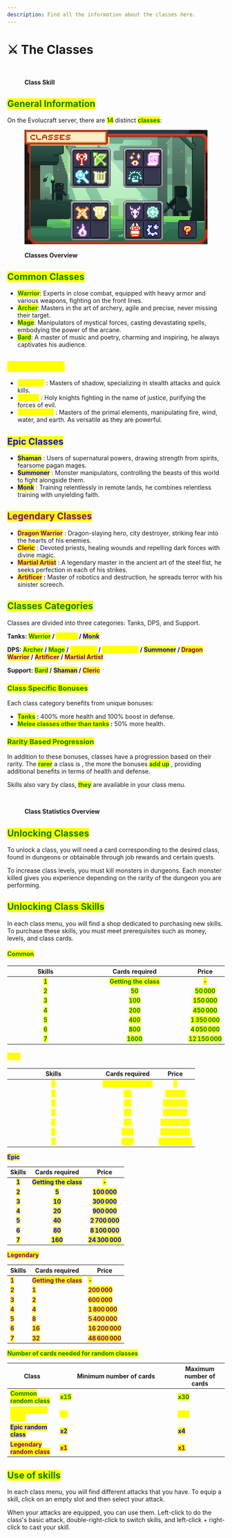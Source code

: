 ```yaml
---
description: Find all the information about the classes here.
---
```


# ⚔️ The Classes

<figure><img src="../../.gitbook/assets/Classe.gif" alt=""><figcaption><p><strong>Class Skill</strong></p></figcaption></figure>

## <mark style="color:green;">General Information</mark>

On the Evolucraft server, there are <mark style="color:green;">**14**</mark> distinct <mark style="color:green;">**classes**</mark>:

<figure><img src="../../.gitbook/assets/image (29).png" alt=""><figcaption><p><strong>Classes Overview</strong></p></figcaption></figure>

## <mark style="color:green;">Common Classes</mark>

* <mark style="color:green;">**Warrior**</mark>: Experts in close combat, equipped with heavy armor and various weapons, fighting on the front lines.
* <mark style="color:green;">**Archer**</mark>: Masters in the art of archery, agile and precise, never missing their target.
* <mark style="color:green;">**Mage**</mark>: Manipulators of mystical forces, casting devastating spells, embodying the power of the arcane.
* <mark style="color:green;">**Bard**</mark>: A master of music and poetry, charming and inspiring, he always captivates his audience.

## <mark style="color:yellow;">Rare Classes</mark>

* <mark style="color:yellow;">**Assassin**</mark> : Masters of shadow, specializing in stealth attacks and quick kills.
* <mark style="color:yellow;">**Paladin**</mark> : Holy knights fighting in the name of justice, purifying the forces of evil.
* <mark style="color:yellow;">**Elementalist**</mark> : Masters of the primal elements, manipulating fire, wind, water, and earth. As versatile as they are powerful.

## <mark style="color:blue;">Epic Classes</mark>

* <mark style="color:blue;">**Shaman**</mark> : Users of supernatural powers, drawing strength from spirits, fearsome pagan mages.
* <mark style="color:blue;">**Summoner**</mark> : Monster manipulators, controlling the beasts of this world to fight alongside them.
* <mark style="color:blue;">**Monk**</mark> : Training relentlessly in remote lands, he combines relentless training with unyielding faith.

## <mark style="color:purple;">Legendary Classes</mark>

* <mark style="color:purple;">**Dragon Warrior**</mark> : Dragon-slaying hero, city destroyer, striking fear into the hearts of his enemies.
* <mark style="color:purple;">**Cleric**</mark> : Devoted priests, healing wounds and repelling dark forces with divine magic.
* <mark style="color:purple;">**Martial Artist**</mark> : A legendary master in the ancient art of the steel fist, he seeks perfection in each of his strikes.
* <mark style="color:purple;">**Artificer**</mark>**&#x20;:** Master of robotics and destruction, he spreads terror with his sinister screech.

## <mark style="color:green;">Classes Categories</mark>

Classes are divided into three categories: Tanks, DPS, and Support.

**Tanks:&#x20;**<mark style="color:green;">**Warrior**</mark>**&#x20;/&#x20;**<mark style="color:yellow;">**Paladin**</mark>**&#x20;/&#x20;**<mark style="color:blue;">**Monk**</mark>

**DPS:&#x20;**<mark style="color:green;">**Archer**</mark>**&#x20;/&#x20;**<mark style="color:green;">**Mage**</mark>**&#x20;/&#x20;**<mark style="color:yellow;">**Assassin**</mark>**&#x20;/&#x20;**<mark style="color:yellow;">**Elementalist**</mark>**&#x20;/&#x20;**<mark style="color:blue;">**Summoner**</mark>**&#x20;/&#x20;**<mark style="color:purple;">**Dragon Warrior**</mark>**&#x20;/&#x20;**<mark style="color:purple;">**Artificer**</mark>**&#x20;/&#x20;**<mark style="color:purple;">**Martial Artist**</mark>

**Support:&#x20;**<mark style="color:green;">**Bard**</mark>**&#x20;/&#x20;**<mark style="color:blue;">**Shaman**</mark>**&#x20;/&#x20;**<mark style="color:purple;">**Cleric**</mark>

### <mark style="color:green;">Class Specific Bonuses</mark>

Each class category benefits from unique bonuses:

* <mark style="color:green;">**Tanks**</mark>**&#x20;:** 400% more health and 100% boost in defense.
* <mark style="color:green;">**Melee classes other than tanks**</mark>**&#x20;:** 50% more health.

### <mark style="color:green;">Rarity Based Progression</mark>

In addition to these bonuses, classes have a progression based on their rarity. The <mark style="color:green;">**rarer**</mark> a class is , the more the bonuses <mark style="color:green;">**add up**</mark> , providing additional benefits in terms of health and defense.

Skills also vary by class, <mark style="color:green;">**they**</mark> are available in your class menu.

<figure><img src="../../.gitbook/assets/Capture d&#x27;écran 2024-12-03 122256.png" alt=""><figcaption><p><strong>Class Statistics Overview</strong></p></figcaption></figure>

## <mark style="color:green;">Unlocking Classes</mark>

To unlock a class, you will need a card corresponding to the desired class, found in dungeons or obtainable through job rewards and certain quests.

To increase class levels, you must kill monsters in dungeons. Each monster killed gives you experience depending on the rarity of the dungeon you are performing.

## <mark style="color:green;">Unlocking Class Skills</mark>

In each class menu, you will find a shop dedicated to purchasing new skills. To purchase these skills, you must meet prerequisites such as money, levels, and class cards.

#### <mark style="color:green;">Common</mark>

<table><thead><tr><th width="196" align="center">Skills</th><th width="265" align="center">Cards required</th><th align="center">Price</th></tr></thead><tbody><tr><td align="center"><mark style="color:green;"><strong>1</strong></mark></td><td align="center"><mark style="color:green;"><strong>Getting the class</strong></mark></td><td align="center"><mark style="color:green;"><strong>-</strong></mark></td></tr><tr><td align="center"><mark style="color:green;"><strong>2</strong></mark></td><td align="center"><mark style="color:green;"><strong>50</strong></mark></td><td align="center"><mark style="color:green;"><strong>50 000</strong></mark></td></tr><tr><td align="center"><mark style="color:green;"><strong>3</strong></mark></td><td align="center"><mark style="color:green;"><strong>100</strong></mark></td><td align="center"><mark style="color:green;"><strong>150 000</strong></mark></td></tr><tr><td align="center"><mark style="color:green;"><strong>4</strong></mark></td><td align="center"><mark style="color:green;"><strong>200</strong></mark></td><td align="center"><mark style="color:green;"><strong>450 000</strong></mark></td></tr><tr><td align="center"><mark style="color:green;"><strong>5</strong></mark></td><td align="center"><mark style="color:green;"><strong>400</strong></mark></td><td align="center"><mark style="color:green;"><strong>1 350 000</strong></mark></td></tr><tr><td align="center"><mark style="color:green;"><strong>6</strong></mark></td><td align="center"><mark style="color:green;"><strong>800</strong></mark></td><td align="center"><mark style="color:green;"><strong>4 050 000</strong></mark></td></tr><tr><td align="center"><mark style="color:green;"><strong>7</strong></mark></td><td align="center"><mark style="color:green;"><strong>1600</strong></mark></td><td align="center"><mark style="color:green;"><strong>12 150 000</strong></mark></td></tr></tbody></table>

#### <mark style="color:yellow;">Rare</mark>

<table><thead><tr><th width="200" align="center">Skills</th><th align="center">Cards required</th><th align="center">Price</th></tr></thead><tbody><tr><td align="center"><mark style="color:yellow;"><strong>1</strong></mark></td><td align="center"><mark style="color:yellow;"><strong>Getting the class</strong></mark></td><td align="center"><mark style="color:yellow;"><strong>-</strong></mark></td></tr><tr><td align="center"><mark style="color:yellow;"><strong>2</strong></mark></td><td align="center"><mark style="color:yellow;"><strong>10</strong></mark></td><td align="center"><mark style="color:yellow;"><strong>75 000</strong></mark></td></tr><tr><td align="center"><mark style="color:yellow;"><strong>3</strong></mark></td><td align="center"><mark style="color:yellow;"><strong>20</strong></mark></td><td align="center"><mark style="color:yellow;"><strong>225 000</strong></mark></td></tr><tr><td align="center"><mark style="color:yellow;"><strong>4</strong></mark></td><td align="center"><mark style="color:yellow;"><strong>40</strong></mark></td><td align="center"><mark style="color:yellow;"><strong>675 000</strong></mark></td></tr><tr><td align="center"><mark style="color:yellow;"><strong>5</strong></mark></td><td align="center"><mark style="color:yellow;"><strong>80</strong></mark></td><td align="center"><mark style="color:yellow;"><strong>2 025 000</strong></mark></td></tr><tr><td align="center"><mark style="color:yellow;"><strong>6</strong></mark></td><td align="center"><mark style="color:yellow;"><strong>160</strong></mark></td><td align="center"><mark style="color:yellow;"><strong>6 075 000</strong></mark></td></tr><tr><td align="center"><mark style="color:yellow;"><strong>7</strong></mark></td><td align="center"><mark style="color:yellow;"><strong>320</strong></mark></td><td align="center"><mark style="color:yellow;"><strong>18 225 000</strong></mark></td></tr></tbody></table>

<mark style="color:blue;">**Epic**</mark>

|                 Skills                 |                     Cards required                     |                      Price                      |
| :------------------------------------: | :----------------------------------------------------: | :---------------------------------------------: |
| <mark style="color:blue;">**1**</mark> | <mark style="color:blue;">**Getting the class**</mark> |      <mark style="color:blue;">**-**</mark>     |
| <mark style="color:blue;">**2**</mark> |         <mark style="color:blue;">**5**</mark>         |   <mark style="color:blue;">**100 000**</mark>  |
| <mark style="color:blue;">**3**</mark> |         <mark style="color:blue;">**10**</mark>        |   <mark style="color:blue;">**300 000**</mark>  |
| <mark style="color:blue;">**4**</mark> |         <mark style="color:blue;">**20**</mark>        |   <mark style="color:blue;">**900 000**</mark>  |
| <mark style="color:blue;">**5**</mark> |         <mark style="color:blue;">**40**</mark>        |  <mark style="color:blue;">**2 700 000**</mark> |
| <mark style="color:blue;">**6**</mark> |         <mark style="color:blue;">**80**</mark>        |  <mark style="color:blue;">**8 100 000**</mark> |
| <mark style="color:blue;">**7**</mark> |        <mark style="color:blue;">**160**</mark>        | <mark style="color:blue;">**24 300 000**</mark> |

<mark style="color:purple;">**Legendary**</mark>

| Skills                                   | Cards required                                           | Price                                             |
| ---------------------------------------- | -------------------------------------------------------- | ------------------------------------------------- |
| <mark style="color:purple;">**1**</mark> | <mark style="color:purple;">**Getting the class**</mark> | <mark style="color:purple;">**-**</mark>          |
| <mark style="color:purple;">**2**</mark> | <mark style="color:purple;">**1**</mark>                 | <mark style="color:purple;">**200 000**</mark>    |
| <mark style="color:purple;">**3**</mark> | <mark style="color:purple;">**2**</mark>                 | <mark style="color:purple;">**600 000**</mark>    |
| <mark style="color:purple;">**4**</mark> | <mark style="color:purple;">**4**</mark>                 | <mark style="color:purple;">**1 800 000**</mark>  |
| <mark style="color:purple;">**5**</mark> | <mark style="color:purple;">**8**</mark>                 | <mark style="color:purple;">**5 400 000**</mark>  |
| <mark style="color:purple;">**6**</mark> | <mark style="color:purple;">**16**</mark>                | <mark style="color:purple;">**16 200 000**</mark> |
| <mark style="color:purple;">**7**</mark> | <mark style="color:purple;">**32**</mark>                | <mark style="color:purple;">**48 600 000**</mark> |

<mark style="color:green;">**Number of cards needed for random classes**</mark>

<table><thead><tr><th>Class</th><th width="259">Minimum number of cards</th><th>Maximum number of cards</th></tr></thead><tbody><tr><td><mark style="color:green;"><strong>Common random class</strong></mark></td><td><mark style="color:green;"><strong>x15</strong></mark></td><td><mark style="color:green;"><strong>x30</strong></mark></td></tr><tr><td><mark style="color:yellow;"><strong>Rare random class</strong></mark></td><td><mark style="color:yellow;"><strong>x5</strong></mark></td><td><mark style="color:yellow;"><strong>x10</strong></mark></td></tr><tr><td><mark style="color:blue;"><strong>Epic random class</strong></mark></td><td><mark style="color:blue;"><strong>x2</strong></mark></td><td><mark style="color:blue;"><strong>x4</strong></mark></td></tr><tr><td><mark style="color:purple;"><strong>Legendary random class</strong></mark></td><td><mark style="color:purple;"><strong>x1</strong></mark></td><td><mark style="color:purple;"><strong>x1</strong></mark></td></tr></tbody></table>

## <mark style="color:green;">Use of skills</mark>

In each class menu, you will find different attacks that you have. To equip a skill, click on an empty slot and then select your attack.

When your attacks are equipped, you can use them. Left-click to do the class's basic attack, double-right-click to switch skills, and left-click + right-click to cast your skill.
